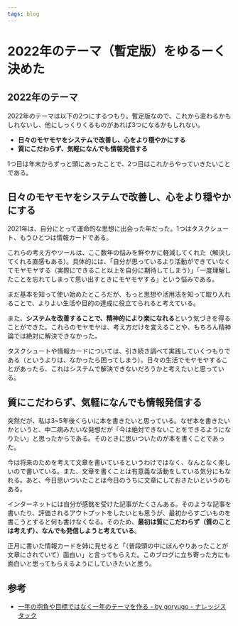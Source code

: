 ```yaml
---
tags: blog
---
```


# 2022年のテーマ（暫定版）をゆるーく決めた

## 2022年のテーマ

2022年のテーマは以下の2つにするつもり。暫定版なので、これから変わるかもしれないし、他にしっくりくるものがあれば3つになるかもしれない。

- **日々のモヤモヤをシステムで改善し、心をより穏やかにする**
- **質にこだわらず、気軽になんでも情報発信する**

1つ目は年末からずっと頭にあったことで、2つ目はこれからやっていきたいことである。

## 日々のモヤモヤをシステムで改善し、心をより穏やかにする

2021年は、自分にとって運命的な思想に出会った年だった。1つはタスクシュート、もうひとつは情報カードである。

これらの考え方やツールは、ここ数年の悩みを鮮やかに軽減してくれた（解決してくれる直感もある）。具体的には、「自分が思っているより活動ができていなくてモヤモヤする（実際にできること以上を自分に期待してしまう）」「一度理解したことを忘れてしまって思い出すときにモヤモヤする」という悩みである。

まだ基本を知って使い始めたところだが、もっと思想や活用法を知って取り入れることで、よりよい生活や目的の達成に役立てられると考えている。

また、**システムを改善することで、精神的により楽になれる**という気づきを得ることができた。これらのモヤモヤは、考え方だけを変えることや、もちろん精神論では絶対に解決できなかった。

タスクシュートや情報カードについては、引き続き調べて実践していくつもりである（というよりは、なかったら困ってしまう）。日々の生活でモヤモヤすることがあったら、これはシステムで解決できないだろうかと考えたいと思っている。

## 質にこだわらず、気軽になんでも情報発信する

突然だが、私は3~5年後くらいに本を書きたいと思っている。なぜ本を書きたいかというと、中二病みたいな発想だが「今は絶対できないことをできるようになりたい」と思ったからである。そのときに思いついたのが本を書くことであった。

今は将来のためを考えて文章を書いているというわけではなく、なんとなく楽しいので書いている。また、文章を書くことは有意義な活動をしている気分にもなれる。あと、今日思いついたことは今日のうちに文章にしておきたいというのもある。

インターネットには自分が感銘を受けた記事がたくさんある。そのような記事を書いたり、評価されるアウトプットをしたいとも思うが、最初からすごいものを書こうとすると何も書けなくなる。そのため、**最初は質にこだわらず（質のことは考えず）、なんでも発信しようと考えている**。

正月に書いた情報カードを姉に見せると「（普段頭の中にぼんやりあったことが文章にされていて）面白い」と言ってもらえた。このブログに立ち寄った方にも面白いと思ってもらえるようにしていきたいと思う。

## 参考

- [一年の抱負や目標ではなく一年のテーマを作る - by goryugo - ナレッジスタック](https://knowledgestuck.substack.com/p/634)
